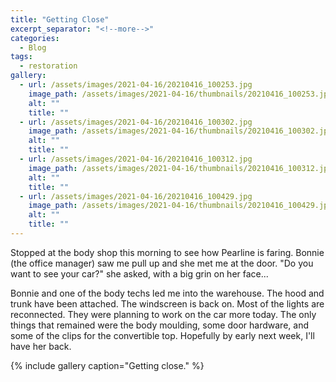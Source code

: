 ```yaml
---
title: "Getting Close"
excerpt_separator: "<!--more-->"
categories:
  - Blog
tags: 
  - restoration
gallery: 
  - url: /assets/images/2021-04-16/20210416_100253.jpg
    image_path: /assets/images/2021-04-16/thumbnails/20210416_100253.jpg
    alt: ""
    title: ""
  - url: /assets/images/2021-04-16/20210416_100302.jpg
    image_path: /assets/images/2021-04-16/thumbnails/20210416_100302.jpg
    alt: ""
    title: ""
  - url: /assets/images/2021-04-16/20210416_100312.jpg
    image_path: /assets/images/2021-04-16/thumbnails/20210416_100312.jpg
    alt: ""
    title: ""
  - url: /assets/images/2021-04-16/20210416_100429.jpg
    image_path: /assets/images/2021-04-16/thumbnails/20210416_100429.jpg
    alt: ""
    title: ""
---
```


Stopped at the body shop this morning to see how Pearline is faring. Bonnie (the office manager) saw me pull up and she met me at the door. "Do you want to see your car?" she asked, with a big grin on her face...

<!--more-->

Bonnie and one of the body techs led me into the warehouse. The hood and trunk have been attached. The windscreen is back on. Most of the lights are reconnected. They were planning to work on the car more today. The only things that remained were the body moulding, some door hardware, and some of the clips for the convertible top. Hopefully by early next week, I'll have her back.

{% include gallery caption="Getting close." %}